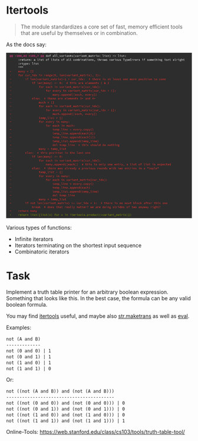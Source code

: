 # Itertools

> The module standardizes a core set of fast, memory efficient tools that are useful by themselves or in combination.

As the docs say:
    
![](static/itertools-product.png)

Various types of functions:
    
* Infinite iterators
* Iterators terminating on the shortest input sequence
* Combinatoric iterators





# Task

Implement a truth table printer for an arbitrary boolean expression. Something
that looks like this. In the best case, the formula can be any valid boolean
formula.

You may find [itertools](https://docs.python.org/3/library/itertools.html)
useful, and maybe also
[str.maketrans](https://docs.python.org/3/library/stdtypes.html#str.maketrans)
as well as [eval](https://docs.python.org/3/library/functions.html#eval).

Examples:

```shell
not (A and B)
-------------
not (0 and 0) | 1
not (0 and 1) | 1
not (1 and 0) | 1
not (1 and 1) | 0
```

Or:

```shell
not ((not (A and B)) and (not (A and B)))
-----------------------------------------
not ((not (0 and 0)) and (not (0 and 0))) | 0
not ((not (0 and 1)) and (not (0 and 1))) | 0
not ((not (1 and 0)) and (not (1 and 0))) | 0
not ((not (1 and 1)) and (not (1 and 1))) | 1
```

Online-Tools: https://web.stanford.edu/class/cs103/tools/truth-table-tool/

